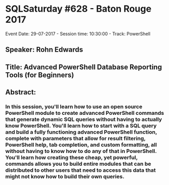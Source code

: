 # SQLSaturday #628 - Baton Rouge 2017
Event Date: 29-07-2017 - Session time: 10:30:00 - Track: PowerShell
## Speaker: Rohn Edwards
## Title: Advanced PowerShell Database Reporting Tools (for Beginners)
## Abstract:
### In this session, you'll learn how to use an open source PowerShell module to create advanced PowerShell commands that generate dynamic SQL queries without having to actually know PowerShell. You'll learn how to start with a SQL query and build a fully functioning advanced PowerShell function, complete with parameters that allow for result filtering, PowerShell help, tab completion, and custom formatting, all without having to know how to do any of that in PowerShell. You'll learn how creating these cheap, yet powerful, commands allows you to build entire modules that can be distributed to other users that need to access this data that might not know how to build their own queries.
